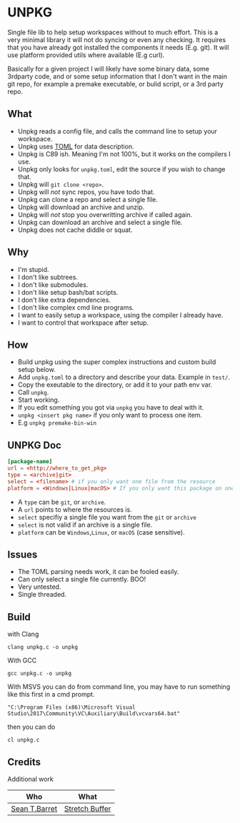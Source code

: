 # UNPKG

Single file lib to help setup workspaces without to much effort. This is a
very minimal library it will not do syncing or even any checking. It requires
that you have already got installed the components it needs (E.g. git).
It will use platform provided utils where available (E.g curl).

Basically for a given project I will likely have some binary data, some
3rdparty code, and or some setup information that I don't want in the main
git repo, for example a premake executable, or bulid script, or a 3rd party
repo.

## What

- Unpkg reads a config file, and calls the command line to setup your workspace.
- Unpkg uses [TOML](https://github.com/toml-lang/toml) for data description.
- Unpkg is C89 ish. Meaning I'm not 100%, but it works on the compilers I use.
- Unpkg only looks for `unpkg.toml`, edit the source if you wish to change that.
- Unpkg will `git clone <repo>`.
- Unpkg will _not_ sync repos, you have todo that.
- Unpkg can clone a repo and select a single file.
- Unpkg will download an archive and unzip.
- Unpkg will _not_ stop you overwritting archive if called again.
- Unpkg can download an archive and select a single file.
- Unpkg does not cache diddle or squat.

## Why

- I'm stupid.
- I don't like subtrees.
- I don't like submodules.
- I don't like setup bash/bat scripts.
- I don't like extra dependencies.
- I don't like complex cmd line programs. 
- I want to easily setup a workspace, using the compiler I already have.
- I want to control that workspace after setup.

## How

- Build unpkg using the super complex instructions and custom build setup below.
- Add `unpkg.toml` to a directory and describe your data. Example in `test/`.
- Copy the exeutable to the directory, or add it to your path env var.
- Call `unpkg`.
- Start working.
- If you edit something you got via `unpkg` you have to deal with it.
- `unpkg <insert pkg name>` if you only want to process one item.
- E.g `unpkg premake-bin-win`

## UNPKG Doc

```toml
[package-name]
url = <http://where_to_get_pkg>
type = <archive|git>
select = <filename> # if you only want one file from the resource
platform = <Windows|Linux|macOS> # If you only want this package on one platform
```

- A `type` can be `git`, or `archive`.
- A `url` points to where the resources is.
- `select` specifiy a single file you want from the `git` or `archive`
- `select` is not valid if an archive is a single file.
- `platform` can be `Windows`,`Linux`, or `macOS` (case sensitive).

## Issues

- The TOML parsing needs work, it can be fooled easily.
- Can only select a single file currently. BOO!
- Very untested.
- Single threaded.

## Build

with Clang

```
clang unpkg.c -o unpkg
```

With GCC

```
gcc unpkg.c -o unpkg
```

With MSVS you can do from command line, you may have to run something like
this first in a cmd prompt.

```
"C:\Program Files (x86)\Microsoft Visual Studio\2017\Community\VC\Auxiliary\Build\vcvars64.bat"
```

then you can do

```
cl unpkg.c
```

## Credits

Additional work 


| Who | What | 
|------------|------|   
| [Sean T.Barret](https://twitter.com/nothings) | [Stretch Buffer](https://github.com/nothings/stb/blob/master/stretchy_buffer.h) |
